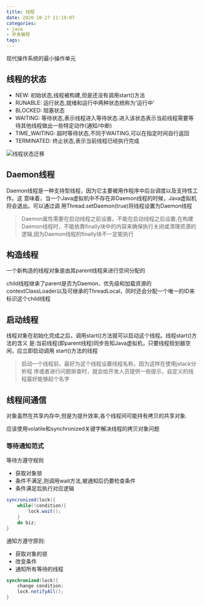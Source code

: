 ```yaml
---
title: 线程
date: 2020-10-27 11:19:07
categories:
- java
- 并发编程
tags:
---
```


现代操作系统的最小操作单元

## 线程的状态

- NEW: 初始状态,线程被构建,但是还没有调用start()方法
- RUNABLE: 运行状态,就绪和运行中两种状态统称为'运行中'
- BLOCKED: 阻塞状态
- WAITING: 等待状态,表示线程进入等待状态.进入该状态表示当前线程需要等待其他线程做出一些特定动作(通知/中断)
- TIME_WAITING: 超时等待状态,不同于WAITING,可以在指定时间自行返回
- TERMINATED: 终止状态,表示当前线程已经执行完成

![线程状态迁移](https://user-gold-cdn.xitu.io/2018/4/30/163159b8a740b329?imageslim)

## Daemon线程

Daemon线程是一种支持型线程，因为它主要被用作程序中后台调度以及支持性工作。这 意味着，当一个Java虚拟机中不存在非Daemon线程的时候，Java虚拟机将会退出。可以通过调 用Thread.setDaemon(true)将线程设置为Daemon线程

<!--more-->

> Daemon属性需要在启动线程之前设置，不能在启动线程之后设置,在构建Daemon线程时，不能依靠finally块中的内容来确保执行关闭或清理资源的逻辑,因为Daemon线程的finally块不一定能执行

## 构造线程

一个新构造的线程对象是由其parent线程来进行空间分配的

child线程继承了parent是否为Daemon、优先级和加载资源的contextClassLoader以及可继承的ThreadLocal，同时还会分配一个唯一的ID来标识这个child线程

## 启动线程

线程对象在初始化完成之后，调用start()方法就可以启动这个线程。线程start()方法的含义 是:当前线程(即parent线程)同步告知Java虚拟机，只要线程规划器空闲，应立即启动调用 start()方法的线程

> 启动一个线程前，最好为这个线程设置线程名称，因为这样在使用jstack分析程 序或者进行问题排查时，就会给开发人员提供一些提示，自定义的线程最好能够起个名字

## 线程间通信

对象虽然在共享内存中,但是为提升效率,各个线程间可能持有拷贝的共享对象.

应该使用volatile和synchronized关键字解决线程的拷贝对象问题

### 等待通知范式

等待方遵守规则

- 获取对象锁
- 条件不满足,则调用wait方法,被通知后仍要检查条件
- 条件满足后执行对应逻辑

```java
syncronized(lock){
    while(!condition){
        lock.wait();
    }
    do biz;
}
```

通知方遵守原则:

- 获取对象的锁
- 改变条件
- 通知所有等待的线程

```java
synchronized(lock){
    change condition;
    lock.notifyAll();
}
```
